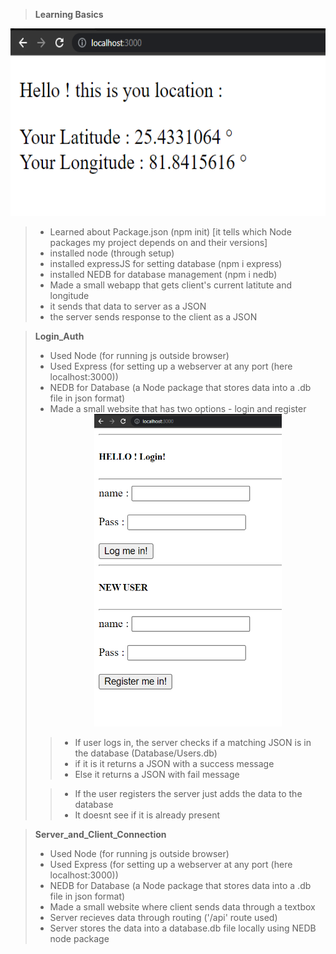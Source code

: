 > **Learning Basics**

<div align="center">
<img src="Screenshots/learning.png" width="600" height="300">
</div>

> * Learned about Package.json (npm init) [it tells which Node packages my project depends on and their versions]
> * installed node (through setup)
> * installed expressJS for setting database (npm i express)
> * installed NEDB for database management (npm i nedb)
> * Made a small webapp that gets client's current latitute and longitude
> * it sends that data to server as a JSON
> * the server sends response to the client as a JSON


> **Login_Auth**
> 
> * Used Node (for running js outside browser)
> * Used Express (for setting up a webserver at any port (here localhost:3000))
> * NEDB for Database (a Node package that stores data into a .db file in json format)
> * Made a small website that has two options - login and register
> 	<div align="center">
>	<img src="Screenshots/Login_Auth.png" width="300" height="500">
>	</div>
> 
> > * If user logs in, the server checks if a matching JSON is in the database (Database/Users.db) 
> > * if it is it returns a JSON with a success message
> > * Else it returns a JSON with fail message
> 
> > * If the user registers the server just adds the data to the database
> > * It doesnt see if it is already present

> **Server_and_Client_Connection**
> * Used Node (for running js outside browser)
> * Used Express (for setting up a webserver at any port (here localhost:3000))
> * NEDB for Database (a Node package that stores data into a .db file in json format)
> * Made a small website where client sends data through a textbox
> * Server recieves data through routing ('/api' route used)
> * Server stores the data into a database.db file locally using NEDB node package